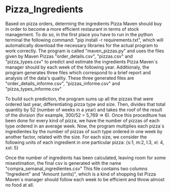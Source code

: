 # Pizza_Ingredients
Based on pizza orders, determing the ingredients Pizza Maven should buy in order to become a more efficient restaurant in terms of stock management.
To do so, in the first place you have to run in the python terminal the following command: "pip install -r requirements.txt", which will automatically
download the necessary libraries for the actual program to work correctly. The program is called "maven_pizzas.py" and uses the files given by
Maven Pizzas "order_details.csv", "pizzas.csv" and "pizza_types.csv" to predict and estimate the ingredients Pizza Maven´s manager should by each week
of the following year. Additionaly, the program generates three files which correspond to a brief report and analysis of the data's quality. These three
generated files are "order_details_informe.csv", "pizzas_informe.csv" and "pizza_types_informe.csv"

To build such prediction, the program sums up all the pizzas that were ordered last year, differentiating pizza type and size. Then, divides that total 
quantity by 52 (number of weeks in a year) and takes the roof of the result of the division (for example, 300/52 = 5,769 => 6). Once this procediture has
been done for every kind of pizza, we have the number of pizzas of each type ordered in an average week. Now, the program multiplies each pizza´s
ingredientes by the number of pizzas of such type ordered in one week by another factor, related with the size. For each size, we consider the following
units of each ingredient in one particular pizza: {s:1, m:2, l:3, xl: 4, xxl: 5}

Once the number of ingredients has been calculated, leaving room for some misestimation, the final csv is generated with the name "compra_semanal_ingredientes.csv"
This file contains two columns "Ingredient" and "Amount (units)", which is a kind of shopping list Pizza Maven´s manager should follow each week to be efficient
and throw almost no food at all.
